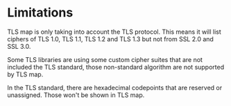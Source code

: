 # Limitations

TLS map is only taking into account the TLS protocol. This means it will list
ciphers of TLS 1.0, TLS 1.1, TLS 1.2 and TLS 1.3 but not from SSL 2.0 and SSL
3.0.

Some TLS libraries are using some custom cipher suites that are not
included the TLS standard, those non-standard algorithm are not supported by
TLS map.

In the TLS standard, there are hexadecimal codepoints that are reserved or
unassigned. Those won't be shown in TLS map.
